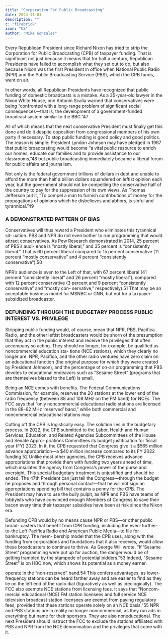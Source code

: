 ```yaml
---
title: "Corporation For Public Broadcasting"
date: 2024-11-01
description: ""
c: "firebrick"
icon: "US"
author: "Mike Gonzalez"
---
```



Every Republican President since Richard Nixon has tried to strip the Corporation for Public Broadcasting (CPB) of taxpayer funding. That is significant not just because it means that for half a century, Republican Presidents have failed to
accomplish what they set out to do, but also because Nixon was the first President
in office when National Public Radio (NPR) and the Public Broadcasting Service
(PBS), which the CPB funds, went on air.

In other words, all Republican Presidents have recognized that public funding
of domestic broadcasts is a mistake. As a 35-year-old lawyer in the Nixon White
House, one Antonin Scalia warned that conservatives were being “confronted with
a long-range problem of significant social consequences—that is, the development
of a government-funded broadcast system similar to the BBC.”47

All of which means that the next conservative President must finally get
this done and do it despite opposition from congressional members of his
own party if necessary. To stop public funding is good policy and good politics.
The reason is simple: President Lyndon Johnson may have pledged in 1967
that public broadcasting would become “a vital public resource to enrich our
homes, educate our families and to provide assistance to our classrooms,”48
but public broadcasting immediately became a liberal forum for public affairs
and journalism.

Not only is the federal government trillions of dollars in debt and unable to
afford the more than half a billion dollars squandered on leftist opinion each year,
but the government should not be compelling the conservative half of the country
to pay for the suppression of its own views. As Thomas Jefferson put it, “To compel
a man to furnish contributions of money for the propagations of opinions which
he disbelieves and abhors, is sinful and tyrannical.”49


### A DEMONSTRATED PATTERN OF BIAS

Conservatives will thus reward a President who eliminates this tyrannical sit-
uation. PBS and NPR do not even bother to run programming that would attract
conservatives. As Pew Research demonstrated in 2014, 25 percent of PBS’s audi-
ence is “mostly liberal,” and 35 percent is “consistently liberal.” That is 60 percent
liberal compared to 15 percent conservative (11 percent “mostly conservative” and
4 percent “consistently conservative”).50

NPR’s audience is even to the Left of that, with 67 percent liberal (41 percent
“consistently liberal” and 26 percent “mostly liberal”), compared with 12 percent
conservative (3 percent and 9 percent “consistently conservative” and “mostly con-
servative,” respectively).51 That may be an acceptable business model for MSNBC
or CNN, but not for a taxpayer-subsidized broadcaster.



### DEFUNDING THROUGH THE BUDGETARY PROCESS PUBLIC INTEREST VS. PRIVILEGE

Stripping public funding would, of course, mean that NPR, PBS, Pacifica Radio,
and the other leftist broadcasters would be shorn of the presumption that they act
in the public interest and receive the privileges that often accompany so acting.
They should no longer, for example, be qualified as noncommercial education sta-
tions (NCE stations), which they clearly no longer are. NPR, Pacifica, and the other
radio ventures have zero claim on an educational function (the original purpose
for which they were created by President Johnson), and the percentage of on-air
programming that PBS devotes to educational endeavors such as “Sesame Street”
(programs that are themselves biased to the Left) is small.

Being an NCE comes with benefits. The Federal Communications Commission, for example, reserves the 20 stations at the lower end of the radio frequency (between 88 and 108 MHz on the FM band) for NCEs. The FCC says that “only
noncommercial educational radio stations are licensed in the 88–92 MHz ‘reserved’
band,” while both commercial and noncommercial educational stations may

Cutting off the CPB is logistically easy. The solution lies in the budgetary
process. In 2022, the CPB submitted to the Labor, Health and Human Services,
Education, and Related Agencies Subcommittees of the House and Senate Appro-
priations Committees its budget justification for fiscal year (FY) 2023. In it, the
CPB requested that Congress give it a $565 million advance appropriation—a $40
million increase compared to its FY 2022 funding.52 Unlike most other agencies,
the CPB receives advance appropriations that provide them with funding two years
ahead of time, which insulates the agency from Congress’s power of the purse and
oversight. This special budgetary treatment is unjustified and should be ended.
The 47th President can just tell the Congress—through the budget he proposes
and through personal contact—that he will not sign an appropriations spending bill
that contains a penny for the CPB. The President may have to use the bully pulpit,
as NPR and PBS have teams of lobbyists who have convinced enough Members of
Congress to save their bacon every time their taxpayer subsidies have been at risk
since the Nixon era.

Defunding CPB would by no means cause NPR or PBS—or other public broad-
casters that benefit from CPB funding, including the even-further-to-the Left
Pacifica Radio and American Public Media—to file for bankruptcy. The mem-
bership model that the CPB uses, along with the funding from corporations and
foundations that it also receives, would allow these broadcasters to continue to
thrive. As George Will wrote, “If ‘Sesame Street’ programming were put up for
auction, the danger would be of getting trampled by the stampede of potential
bidders.”53 Indeed, “Sesame Street” is on HBO now, which shows its potential as
a money earner.

operate in the “non-reserved” band.54 This confers advantages, as lower-frequency
stations can be heard farther away and are easier to find as they lie on the left end
of the radio dial (figuratively as well as ideologically).
The FCC also exempts NCE stations from licensing fees. It says that “Noncom-
mercial educational (NCE) FM station licensees and full service NCE television
broadcast station licensees are exempt from paying regulatory fees, provided that
these stations operate solely on an NCE basis.”55
NPR and PBS stations are in reality no longer noncommercial, as they run ads
in everything but name for their sponsors. They are also noneducational. The next
President should instruct the FCC to exclude the stations affiliated with PBS and
NPR from the NCE denomination and the privileges that come with it.


